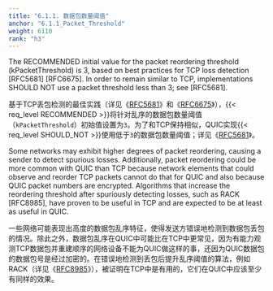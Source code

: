 ```yaml
---
title: "6.1.1. 数据包数量阈值"
anchor: "6.1.1_Packet_Threshold"
weight: 6110
rank: "h3"
---
```


The RECOMMENDED initial value for the packet reordering threshold (kPacketThreshold) is 3, based on best practices for TCP loss detection [RFC5681] [RFC6675]. In order to remain similar to TCP, implementations SHOULD NOT use a packet threshold less than 3; see [RFC5681].

基于TCP丢包检测的最佳实践（详见《[RFC5681]()》和《[RFC6675]()》），{{< req_level RECOMMENDED >}}将针对乱序的数据包数量阈值（`kPacketThreshold`）初始值设置为`3`。为了和TCP保持相似，QUIC实现{{< req_level SHOULD_NOT >}}使用低于`3`的数据包数量阈值；详见《[RFC5681]()》。

Some networks may exhibit higher degrees of packet reordering, causing a sender to detect spurious losses. Additionally, packet reordering could be more common with QUIC than TCP because network elements that could observe and reorder TCP packets cannot do that for QUIC and also because QUIC packet numbers are encrypted. Algorithms that increase the reordering threshold after spuriously detecting losses, such as RACK [RFC8985], have proven to be useful in TCP and are expected to be at least as useful in QUIC.

一些网络可能表现出高度的数据包乱序特征，使得发送方错误地检测到数据包丢包的情况。除此之外，数据包乱序在QUIC中可能比在TCP中更常见，因为有能力观测TCP数据包并重建顺序的网络设备不能为QUIC做这样的事，还因为QUIC数据包的数据包号是经过加密的。在错误地检测到丢包后提升乱序阈值的算法，例如RACK（详见《[RFC8985]()》），被证明在TCP中是有用的，它们在QUIC中应该至少有同样的效果。
